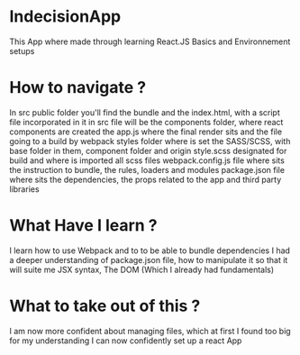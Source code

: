 # IndecisionApp

This App where made through learning React.JS Basics and Environnement setups

# How to navigate ?
  In src public folder you'll find the bundle and the index.html, with a script file incorporated in it
  in src file will be the components folder, where react components are created
  the app.js where the final render sits and the file going to a build by webpack
  styles folder where is set the SASS/SCSS, with base folder in them, component folder and origin style.scss designated for build and where is imported all scss files
  webpack.config.js file where sits the instruction to bundle, the rules, loaders and modules
  package.json file where sits the dependencies, the props related to the app and third party libraries

# What Have I learn ?

I learn how to use Webpack and to to be able to bundle dependencies
I had a deeper understanding of package.json file, how to manipulate it so that it will suite me
JSX syntax, The DOM (Which I already had fundamentals)

# What to take out of this ?

I am now more confident about managing files, which at first I found too big for my understanding
I can now confidently set up a react App

